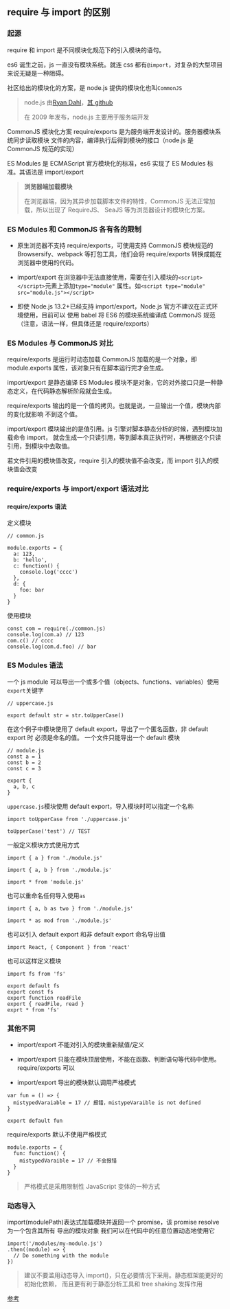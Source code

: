 ## require 与 import 的区别

### 起源

require 和 import 是不同模块化规范下的引入模块的语句。

es6 诞生之前，js 一直没有模块系统。就连 css 都有`@import`，对复杂的大型项目
来说无疑是一种阻碍。

社区给出的模块化的方案，是 node.js 提供的模块化也叫`CommonJS`

> node.js 由[Ryan Dahl](https://en.wikipedia.org/wiki/Ryan_Dahl)，[其 github](https://github.com/ry)
>
> 在 2009 年发布，node.js 主要用于服务端开发

CommonJS 模块化方案 require/exports 是为服务端开发设计的。服务器模块系统同步读取模块
文件的内容，编译执行后得到模块的接口（node.js 是 CommonJS 规范的实现）

ES Modules 是 ECMAScript 官方模块化的标准，es6 实现了 ES Modules 标准。其语法是 import/export

> **浏览器端加载模块**
>
> 在浏览器端，因为其异步加载脚本文件的特性，CommonJS 无法正常加载，所以出现了 RequireJS、
> SeaJS 等为浏览器设计的模块化方案。

### ES Modules 和 CommonJS 各有各的限制

- 原生浏览器不支持 require/exports，可使用支持 CommonJS 模块规范的 Browsersify、webpack
  等打包工具，他们会将 require/exports 转换成能在浏览器中使用的代码。

- import/export 在浏览器中无法直接使用，需要在引入模块的`<script></script>`元素上添加`type="module"`
  属性。如`<script type="module" src="module.js"></script>`

- 即使 Node.js 13.2+已经支持 import/export，Node.js 官方不建议在正式环境使用，目前可以
  使用 babel 将 ES6 的模块系统编译成 CommonJS 规范（注意，语法一样，但具体还是 require/exports）

### ES Modules 与 CommonJS 对比

require/exports 是运行时动态加载
CommonJS 加载的是一个对象，即 module.exports 属性，该对象只有在脚本运行完才会生成。

import/export 是静态编译
ES Modules 模块不是对象，它的对外接口只是一种静态定义，在代码静态解析阶段就会生成。

require/exports 输出的是一个值的拷贝。也就是说，一旦输出一个值，模块内部的变化就影响
不到这个值。

import/export 模块输出的是值引用。js 引擎对脚本静态分析的时候，遇到模块加载命令 import，
就会生成一个只读引用，等到脚本真正执行时，再根据这个只读引用，到模块中去取值。

若文件引用的模块值改变，require 引入的模块值不会改变，而 import 引入的模块值会改变

### require/exports 与 import/export 语法对比

#### require/exports 语法

定义模块

```
// common.js

module.exports = {
  a: 123,
  b: 'hello',
  c: function() {
    console.log('cccc')
  },
  d: {
    foo: bar
  }
}
```

使用模块

```
const com = require(./common.js)
console.log(com.a) // 123
com.c() // cccc
console.log(com.d.foo) // bar
```

### ES Modules 语法

一个 js module 可以导出一个或多个值（objects、functions、variables）使用`export`关键字

```
// uppercase.js

export default str = str.toUpperCase()
```

在这个例子中模块使用了 default export，导出了一个匿名函数，非 default export 时
必须是命名的值。
一个文件只能导出一个 default 模块

```
// module.js
const a = 1
const b = 2
const c = 3

export {
  a, b, c
}
```

`uppercase.js`模块使用 default export，导入模块时可以指定一个名称

```
import toUpperCase from './uppercase.js'

toUpperCase('test') // TEST
```

一般定义模块方式使用方式

```
import { a } from './module.js'

import { a, b } from './module.js'

import * from 'module.js'
```

也可以重命名任何导入使用`as`

```
import { a, b as two } from './module.js'

import * as mod from './module.js'
```

也可以引入 default export 和非 default export 命名导出值

```
import React, { Component } from 'react'
```

也可以这样定义模块

```
import fs from 'fs'

export default fs
export const fs
export function readFile
export { readFile, read }
exprt * from 'fs'
```

### 其他不同

- import/export 不能对引入的模块重新赋值/定义

- import/export 只能在模块顶层使用，不能在函数、判断语句等代码中使用。
  require/exports 可以

- import/export 导出的模块默认调用严格模式

```
var fun = () => {
  mistypedVaraiable = 17 // 报错，mistypeVaraible is not defined
}

export default fun
```

require/exports 默认不使用严格模式

```
module.exports = {
  fun: function() {
    mistypedVaraible = 17 // 不会报错
  }
}
```

> 严格模式是采用限制性 JavaScript 变体的一种方式

### 动态导入

import(modulePath)表达式加载模块并返回一个 promise，该 promise resolve 为一个包含其所有
导出的模块对象
我们可以在代码中的任意位置动态地使用它

```
import('/modules/my-module.js')
.then((module) => {
  // Do something with the module
})
```

> 建议不要滥用动态导入 import()，只在必要情况下采用。静态框架能更好的初始化依赖，
> 而且更有利于静态分析工具和 tree shaking 发挥作用

[参考](https://zhuanlan.zhihu.com/p/121770261)
